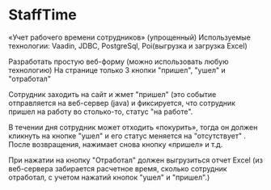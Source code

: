 # StaffTime
«Учет рабочего времени сотрудников» (упрощенный) 
Используемые технологии:
Vaadin, JDBC, PostgreSql, Poi(выгрузка и загрузка Excel)


Разработать простую веб-форму (можно использовать любую технологию)
На странице только 3 кнопки "пришел", "ушел" и "отработал" 

Сотрудник заходить на сайт и жмет "пришел" (это событие отправляется на веб-сервер (java) и фиксируется, что сотрудник пришел на работу во столько-то, статус "на работе".

В течении дня сотрудник может отходить «покурить», тогда он должен кликнуть на кнопке "ушел" и его статус меняется на "отсутствует" . После возвращения, нажимает снова кнопку «пришел» и т.д.

При нажатии на кнопку "Отработал" должен выгрузиться отчет Excel (из веб-сервера забирается расчетное время, сколько сотрудник отработал, с учетом нажатий кнопок "ушел" и "пришел".)
